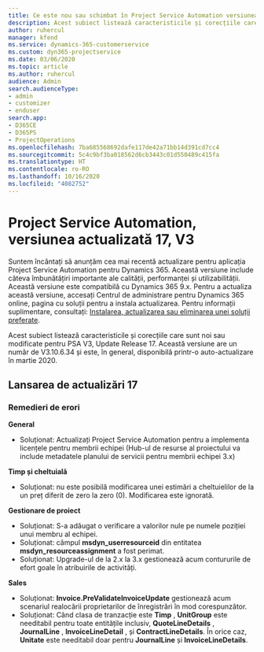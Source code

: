 ```yaml
---
title: Ce este nou sau schimbat în Project Service Automation versiunea actualizată 17, V3
description: Acest subiect listează caracteristicile și corecțiile care sunt disponibile în Project Service Automation V3, versiunea actualizată 17, V3.
author: ruhercul
manager: kfend
ms.service: dynamics-365-customerservice
ms.custom: dyn365-projectservice
ms.date: 03/06/2020
ms.topic: article
ms.author: ruhercul
audience: Admin
search.audienceType:
- admin
- customizer
- enduser
search.app:
- D365CE
- D365PS
- ProjectOperations
ms.openlocfilehash: 7ba685568692dafe117de42a71bb14d391cd7cc4
ms.sourcegitcommit: 5c4c9bf3ba018562d6cb3443c01d550489c415fa
ms.translationtype: HT
ms.contentlocale: ro-RO
ms.lasthandoff: 10/16/2020
ms.locfileid: "4082752"
---
```

# <a name="project-service-automation-update-release-17-v3"></a>Project Service Automation, versiunea actualizată 17, V3

Suntem încântați să anunțăm cea mai recentă actualizare pentru aplicația Project Service Automation pentru Dynamics 365. Această versiune include câteva îmbunătățiri importante ale calității, performanței și utilizabilității.  Această versiune este compatibilă cu Dynamics 365 9.x. Pentru a actualiza această versiune, accesați Centrul de administrare pentru Dynamics 365 online, pagina cu soluții pentru a instala actualizarea. Pentru informații suplimentare, consultați: [Instalarea, actualizarea sau eliminarea unei soluții preferate](https://docs.microsoft.com/power-platform/admin/install-remove-preferred-solution).

Acest subiect listează caracteristicile și corecțiile care sunt noi sau modificate pentru PSA V3, Update Release 17. Această versiune are un număr de V3.10.6.34 și este, în general, disponibilă printr-o auto-actualizare în martie 2020.


## <a name="update-release-17"></a>Lansarea de actualizări 17

### <a name="bug-fixes"></a>Remedieri de erori

**General**

- Soluționat: Actualizați Project Service Automation pentru a implementa licențele pentru membrii echipei (Hub-ul de resurse al proiectului va include metadatele planului de servicii pentru membrii echipei 3.x)
 
**Timp și cheltuială**

- Soluționat: nu este posibilă modificarea unei estimări a cheltuielilor de la un preț diferit de zero la zero (0). Modificarea este ignorată.

**Gestionare de proiect**

- Soluționat: S-a adăugat o verificare a valorilor nule pe numele poziției unui membru al echipei.
- Soluționat: câmpul **msdyn_userresourceid** din entitatea **msdyn_resourceassignment** a fost perimat.
- Soluționat: Upgrade-ul de la 2.x la 3.x gestionează acum contururile de efort goale în atribuirile de activități.

**Sales**

- Soluționat: **Invoice.PreValidateInvoiceUpdate** gestionează acum scenariul realocării proprietarilor de înregistrări în mod corespunzător.
- Soluționat: Când clasa de tranzacție este **Timp** , **UnitGroup** este needitabil pentru toate entitățile inclusiv, **QuoteLineDetails** , **JournalLine** , **InvoiceLineDetail** , și **ContractLineDetails**. În orice caz, **Unitate** este needitabil doar pentru **JournalLine** și **InvoiceLineDetails**.


